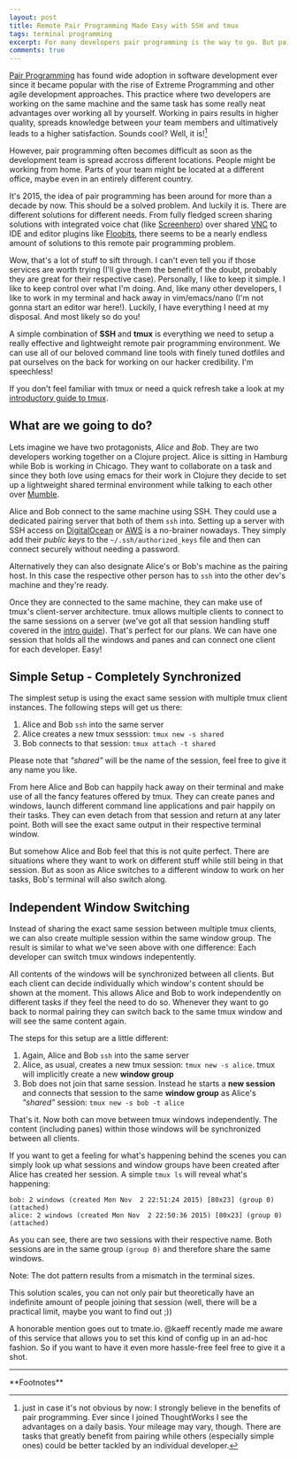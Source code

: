 ```yaml
---
layout: post
title: Remote Pair Programming Made Easy with SSH and tmux
tags: terminal programming
excerpt: For many developers pair programming is the way to go. But pairing often becomes challenging as soon as people working remotely come into the mix. With this simple SSH and tmux setup you can have a very simple but effective remote pair programming setup.
comments: true
---
```


[Pair Programming](https://en.wikipedia.org/wiki/Pair_programming) has found wide adoption in software development ever since it became popular with the rise of Extreme Programming and other agile development approaches. This practice where two developers are working on the same machine and the same task has some really neat advantages over working all by yourself. Working in pairs results in higher quality, spreads knowledge between your team members and ultimatively leads to a higher satisfaction. Sounds cool? Well, it is![^1]

However, pair programming often becomes difficult as soon as the development team is spread accross different locations. People might be working from home. Parts of your team might be located at a different office, maybe even in an entirely different country. 

It's 2015, the idea of pair programming has been around for more than a decade by now. This should be a solved problem. And luckily it is. There are different solutions for different needs. From fully fledged screen sharing solutions with integrated voice chat (like [Screenhero](https://screenhero.com/)) over shared [VNC](https://en.wikipedia.org/wiki/Virtual_Network_Computing) to IDE and editor plugins like [Floobits](https://floobits.com/), there seems to be a nearly endless amount of solutions to this remote pair programming problem. 

Wow, that's a lot of stuff to sift through. I can't even tell you if those services are worth trying (I'll give them the benefit of the doubt, probably they are great for their respective case). Personally, I like to keep it simple. I like to keep control over what I'm doing. And, like many other developers, I like to work in my terminal and hack away in vim/emacs/nano (I'm not gonna start an editor war here!). Luckily, I have everything I need at my disposal. And most likely so do you!

A simple combination of **SSH** and **tmux** is everything we need to setup a really effective and lightweight remote pair programming environment. We can use all of our beloved command line tools with finely tuned dotfiles and pat ourselves on the back for working on our hacker credibility. I'm speechless!

If you don't feel familiar with tmux or need a quick refresh take a look at my [introductory guide to tmux](/blog/a-quick-and-easy-guide-to-tmux/).

## What are we going to do?
Lets imagine we have two protagonists, _Alice_ and _Bob_. They are two developers working together on a Clojure project. Alice is sitting in Hamburg while Bob is working in Chicago. They want to collaborate on a task and since they both love using emacs for their work in Clojure they decide to set up a lightweight shared terminal environment while talking to each other over [Mumble](http://wiki.mumble.info/wiki/Main_Page).

Alice and Bob connect to the same machine using SSH. They could use a dedicated pairing server that both of them `ssh` into. Setting up a server with SSH access on [DigitalOcean](https://www.digitalocean.com/) or [AWS](https://aws.amazon.com/) is a no-brainer nowadays. They simply add their _public keys_ to the `~/.ssh/authorized_keys` file and then can connect securely without needing a password.

Alternatively they can also designate Alice's or Bob's machine as the pairing host. In this case the respective other person has to `ssh` into the other dev's machine and they're ready.

Once they are connected to the same machine, they can make use of tmux's client-server architecture. tmux allows multiple clients to connect to the same sessions on a server (we've got all that session handling stuff covered in the [intro guide](/blog/a-quick-and-easy-guide-to-tmux/)). That's perfect for our plans. We can have one session that holds all the windows and panes and can connect one client for each developer. Easy!

## Simple Setup - Completely Synchronized
The simplest setup is using the exact same session with multiple tmux client instances. The following steps will get us there:

1. Alice and Bob `ssh` into the same server
2. Alice creates a new tmux sesssion: `tmux new -s shared`
3. Bob connects to that session: `tmux attach -t shared`

Please note that _"shared"_ will be the name of the session, feel free to give it any name you like. 

From here Alice and Bob can happily hack away on their terminal and make use of all the fancy features offered by tmux. They can create panes and windows, launch different command line applications and pair happily on their tasks. They can even detach from that session and return at any later point. Both will see the exact same output in their respective terminal window. 

But somehow Alice and Bob feel that this is not quite perfect. There are situations where they want to work on different stuff while still being in that session. But as soon as Alice switches to a different window to work on her tasks, Bob's terminal will also switch along.  

## Independent Window Switching
Instead of sharing the exact same session between multiple tmux clients, we can also create multiple session within the same window group. The result is similar to what we've seen above with one difference: Each developer can switch tmux windows indepentently. 

All contents of the windows will be synchronized between all clients. But each client can decide individually which window's content should be shown at the moment. This allows Alice and Bob to work independently on different tasks if they feel the need to do so. Whenever they want to go back to normal pairing they can switch back to the same tmux window and will see the same content again. 

The steps for this setup are a little different:

1. Again, Alice and Bob `ssh` into the same server
2. Alice, as usual, creates a new tmux session: `tmux new -s alice`. tmux will implicitly create a new **window group**
3. Bob does not join that same session. Instead he starts a **new session** and connects that session to the same **window group** as Alice's _"shared"_ session: `tmux new -s bob -t alice`

That's it. Now both can move between tmux windows independently. The content (including panes) within those windows will be synchronized between all clients.

If you want to get a feeling for what's happening behind the scenes you can simply look up what sessions and window groups have been created after Alice has created her session. A simple `tmux ls` will reveal what's happening:

    bob: 2 windows (created Mon Nov  2 22:51:24 2015) [80x23] (group 0) (attached)
    alice: 2 windows (created Mon Nov  2 22:50:36 2015) [80x23] (group 0) (attached)

As you can see, there are two sessions with their respective name. Both sessions are in the same group `(group 0)` and therefore share the same windows.

Note: The dot pattern results from a mismatch in the terminal sizes. 

This solution scales, you can not only pair but theoretically have an indefinite amount of people joining that session (well, there will be a practical limit, maybe you want to find out ;))

A honorable mention goes out to tmate.io. @kaeff recently made me aware of this service that allows you to set this kind of config up in an ad-hoc fashion. So if you want to have it even more hassle-free feel free to give it a shot.

<hr>
**Footnotes**

[^1]: just in case it's not obvious by now: I strongly believe in the benefits of pair programming. Ever since I joined ThoughtWorks I see the advantages on a daily basis. Your mileage may vary, though. There are tasks that greatly benefit from pairing while others (especially simple ones) could be better tackled by an individual developer.
